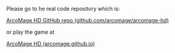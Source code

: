 Please go to he real code repository which is:

[ArcoMage HD GitHub repo (github.com/arcomage/arcomage-hd)](https://github.com/arcomage/arcomage-hd)

or play the game at

[ArcoMage HD (arcomage.github.io)](https://arcomage.github.io/)
